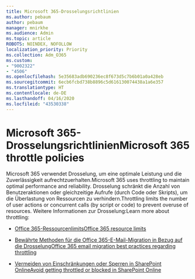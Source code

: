 ```yaml
---
title: Microsoft 365-Drosselungsrichtlinien
ms.author: pebaum
author: pebaum
manager: mnirkhe
ms.audience: Admin
ms.topic: article
ROBOTS: NOINDEX, NOFOLLOW
localization_priority: Priority
ms.collection: Adm_O365
ms.custom:
- "9002322"
- "4506"
ms.openlocfilehash: 5e35683adb690236ec8f673d5c7b6b01a0a428eb
ms.sourcegitcommit: 6ecb6fcbd738b8896c5d616130074438a1a6e357
ms.translationtype: HT
ms.contentlocale: de-DE
ms.lasthandoff: 04/16/2020
ms.locfileid: "43530338"
---
```

# <a name="microsoft-365-throttle-policies"></a><span data-ttu-id="6414f-102">Microsoft 365-Drosselungsrichtlinien</span><span class="sxs-lookup"><span data-stu-id="6414f-102">Microsoft 365 throttle policies</span></span>

<span data-ttu-id="6414f-103">Microsoft 365 verwendet Drosselung, um eine optimale Leistung und die Zuverlässigkeit aufrechtzuerhalten.</span><span class="sxs-lookup"><span data-stu-id="6414f-103">Microsoft 365 uses throttling to maintain optimal performance and reliability.</span></span> <span data-ttu-id="6414f-104">Drosselung schränkt die Anzahl von Benutzeraktionen oder gleichzeitige Aufrufe (durch Code oder Skripts), um die Überlastung von Ressourcen zu verhindern.</span><span class="sxs-lookup"><span data-stu-id="6414f-104">Throttling limits the number of user actions or concurrent calls (by script or code) to prevent overuse of resources.</span></span> <span data-ttu-id="6414f-105">Weitere Informationen zur Drosselung:</span><span class="sxs-lookup"><span data-stu-id="6414f-105">Learn more about throttling:</span></span>

- [<span data-ttu-id="6414f-106">Office 365-Ressourcenlimits</span><span class="sxs-lookup"><span data-stu-id="6414f-106">Office 365 resource limits</span></span>](https://docs.microsoft.com/office365/Enterprise/office-365-resource-limits)

- [<span data-ttu-id="6414f-107">Bewährte Methoden für die Office 365-E-Mail-Migration in Bezug auf die Drosselung</span><span class="sxs-lookup"><span data-stu-id="6414f-107">Office 365 email migration best practices regarding throttling</span></span>](https://docs.microsoft.com/exchange/mailbox-migration/office-365-migration-best-practices#office-365-throttling)

- [<span data-ttu-id="6414f-108">Vermeiden von Einschränkungen oder Sperren in SharePoint Online</span><span class="sxs-lookup"><span data-stu-id="6414f-108">Avoid getting throttled or blocked in SharePoint Online</span></span>](https://docs.microsoft.com/sharepoint/dev/general-development/how-to-avoid-getting-throttled-or-blocked-in-sharepoint-online)
